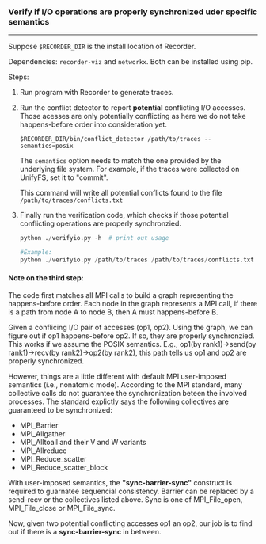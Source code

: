 
### Verify if I/O operations are properly synchronized uder specific semantics
------------------------------



Suppose `$RECORDER_DIR` is the install location of Recorder.

Dependencies: `recorder-viz` and `networkx`. Both can be installed using pip.

Steps:
1. Run program with Recorder to generate traces.
2. Run the conflict detector to report **potential** conflicting I/O accesses.
   Those acesses are only potentially conflicting as here we do not take happens-before order into consideration yet.

   `$RECORDER_DIR/bin/conflict_detector /path/to/traces --semantics=posix`
   
   The `semantics` option needs to match the one provided by the underlying file system. For example, if the traces were collected on UnifyFS, set it to "commit".
   
   This command will write all potential conflicts found to the file `/path/to/traces/conflicts.txt`
   
3. Finally run the verification code, which checks if those potential conflicting operations are properly synchronzied.
   
   ```python
   python ./verifyio.py -h  # print out usage
   
   #Example:
   python ./verifyio.py /path/to/traces /path/to/traces/conflicts.txt --semantics=mpi
   ```
   
   
   
#### Note on the third step:

 The code first matches all MPI calls to build a graph representing the happens-before order. Each node in the graph represents a MPI call, if there is a path from node A to node B, then A must happens-before B. 

   Given a conflicing I/O pair of accesses (op1, op2). Using the graph, we can figure out if op1 happens-before op2. If so, they are properly synchronzied.
   This works if we assume the POSIX semantics. E.g., op1(by rank1)->send(by rank1)->recv(by rank2)->op2(by rank2), this path tells us op1 and op2 are properly synchronized.
   
However, things are a little different with default MPI user-imposed semantics (i.e., nonatomic mode). According to the MPI standard, many collective calls do not  guarantee the synchronization beteen the involved processes. The standard explictly says the following collectives are guaranteed to be synchronized:
 - MPI_Barrier
 - MPI_Allgather
 - MPI_Alltoall and their V and W variants
 - MPI_Allreduce
 - MPI_Reduce_scatter
 - MPI_Reduce_scatter_block

With user-imposed semantics, the **"sync-barrier-sync"** construct is required to guarnatee sequencial consistency. Barrier can be replaced by a send-recv or the collectives listed above. Sync is one of MPI_File_open, MPI_File_close or MPI_File_sync.

Now, given two potential conflicting accesses op1 an op2, our job is to find out if there is a **sync-barrier-sync** in between.
